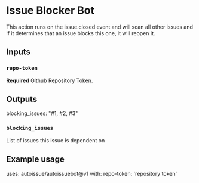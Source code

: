 # Issue Blocker Bot 

This action runs on the issue.closed event and will scan all other issues and if it determines that an issue blocks this one, it will reopen it.

## Inputs

### `repo-token`

**Required** Github Repository Token.

## Outputs
  blocking_issues: "#1, #2, #3"

### `blocking_issues`

List of issues this issue is dependent on

## Example usage

uses: autoissue/autoissuebot@v1
with:
  repo-token: 'repository token'


